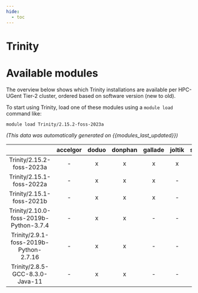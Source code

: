 ```yaml
---
hide:
  - toc
---
```


Trinity
=======

# Available modules


The overview below shows which Trinity installations are available per HPC-UGent Tier-2 cluster, ordered based on software version (new to old).

To start using Trinity, load one of these modules using a `module load` command like:

```shell
module load Trinity/2.15.2-foss-2023a
```

*(This data was automatically generated on {{modules_last_updated}})*  

| |accelgor|doduo|donphan|gallade|joltik|shinx|
| :---: | :---: | :---: | :---: | :---: | :---: | :---: |
|Trinity/2.15.2-foss-2023a|-|x|x|x|x|x|
|Trinity/2.15.1-foss-2022a|-|x|x|x|-|-|
|Trinity/2.15.1-foss-2021b|-|x|x|x|-|-|
|Trinity/2.10.0-foss-2019b-Python-3.7.4|-|x|x|-|-|-|
|Trinity/2.9.1-foss-2019b-Python-2.7.16|-|x|x|-|-|-|
|Trinity/2.8.5-GCC-8.3.0-Java-11|-|x|x|-|-|-|
